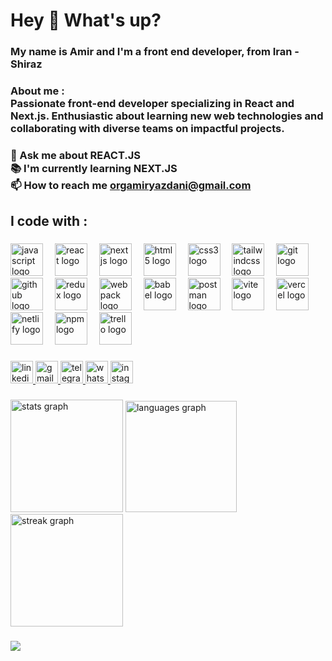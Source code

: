 <h1 align="left">Hey 👋 What's up?</h1>

###

<h3 align="left">My name is Amir and I'm a front end developer, from Iran - Shiraz</h3>

###

<h3 align="left">About me :<br>Passionate front-end developer specializing in React and Next.js. Enthusiastic about learning new web technologies and collaborating with diverse teams on impactful projects.</h3>

###

<h3 align="left">💬 Ask me about REACT.JS<br>📚 I'm currently learning NEXT.JS<br>📫 How to reach me <a href="mailto:orgamiryazdani@gmail.com" target="_blank">orgamiryazdani@gmail.com</a></h3>

###

<h2 align="left">I code with :</h2>

###

<div align="left">
  <img src="https://skillicons.dev/icons?i=js" height="52" alt="javascript logo"  />
  <img width="11" />
  <img src="https://skillicons.dev/icons?i=react" height="52" alt="react logo"  />
  <img width="11" />
  <img src="https://skillicons.dev/icons?i=nextjs" height="52" alt="nextjs logo"  />
  <img width="11" />
  <img src="https://skillicons.dev/icons?i=html" height="52" alt="html5 logo"  />
  <img width="11" />
  <img src="https://skillicons.dev/icons?i=css" height="52" alt="css3 logo"  />
  <img width="11" />
  <img src="https://skillicons.dev/icons?i=tailwind" height="52" alt="tailwindcss logo"  />
  <img width="11" />
  <img src="https://skillicons.dev/icons?i=git" height="52" alt="git logo"  />
  <img width="11" />
  <img src="https://skillicons.dev/icons?i=github" height="52" alt="github logo"  />
  <img width="11" />
  <img src="https://skillicons.dev/icons?i=redux" height="52" alt="redux logo"  />
  <img width="11" />
  <img src="https://skillicons.dev/icons?i=webpack" height="52" alt="webpack logo"  />
  <img width="11" />
  <img src="https://skillicons.dev/icons?i=babel" height="52" alt="babel logo"  />
  <img width="11" />
  <img src="https://skillicons.dev/icons?i=postman" height="52" alt="postman logo"  />
  <img width="11" />
  <img src="https://skillicons.dev/icons?i=vite" height="52" alt="vite logo"  />
  <img width="11" />
  <img src="https://skillicons.dev/icons?i=vercel" height="52" alt="vercel logo"  />
  <img width="11" />
  <img src="https://skillicons.dev/icons?i=netlify" height="52" alt="netlify logo"  />
  <img width="11" />
  <img src="https://cdn.simpleicons.org/npm/CB3837" height="52" alt="npm logo"  />
  <img width="11" />
  <img src="https://cdn.simpleicons.org/trello/0052CC" height="52" alt="trello logo"  />
</div>

###

<div align="left">
  <a href="https://www.linkedin.com/in/amir-yazdani-org" target="_blank">
    <img src="https://img.shields.io/static/v1?message=LinkedIn&logo=linkedin&label=&color=0077B5&logoColor=white&labelColor=&style=for-the-badge" height="36" alt="linkedin logo"  />
  </a>
  <a href="mailto:orgamiryazdani@gmail.com" target="_blank">
    <img src="https://img.shields.io/static/v1?message=Gmail&logo=gmail&label=&color=D14836&logoColor=white&labelColor=&style=for-the-badge" height="36" alt="gmail logo"  />
  </a>
  <a href="https://t.me/amiiiirryz" target="_blank">
    <img src="https://img.shields.io/static/v1?message=Telegram&logo=telegram&label=&color=2CA5E0&logoColor=white&labelColor=&style=for-the-badge" height="36" alt="telegram logo"  />
  </a>
  <a href="https://wa.me/989174510960?text=سلام، منتظر پیام شما هستم." target="_blank">
    <img src="https://img.shields.io/static/v1?message=Whatsapp&logo=whatsapp&label=&color=25D366&logoColor=white&labelColor=&style=for-the-badge" height="36" alt="whatsapp logo"  />
  </a>
  <a href="https://www.instagram.com/__amiiiirr/" target="_blank">
    <img src="https://img.shields.io/static/v1?message=Instagram&logo=instagram&label=&color=E4405F&logoColor=white&labelColor=&style=for-the-badge" height="36" alt="instagram logo"  />
  </a>
</div>

###

<div align="left">
  <img src="https://github-readme-stats.vercel.app/api?username=orgamiryazdani&hide_title=false&hide_rank=false&show_icons=true&include_all_commits=false&count_private=false&disable_animations=false&theme=onedark&locale=en&hide_border=true&order=1" height="180" alt="stats graph"  />
  <img src="https://github-readme-stats.vercel.app/api/top-langs?username=orgamiryazdani&locale=en&hide_title=false&layout=compact&card_width=320&langs_count=6&theme=onedark&hide_border=true&order=2" height="178" alt="languages graph"  />
  <img src="https://streak-stats.demolab.com?user=orgamiryazdani&locale=en&mode=daily&theme=onedark&hide_border=true&border_radius=13&order=3" height="180" alt="streak graph"  />
</div>

###

<div align="left">
  <img src="https://visitor-badge.laobi.icu/badge?page_id=orgamiryazdani.orgamiryazdani&left_color=slategrey&right_color=cadetblue"  />
</div>

###
